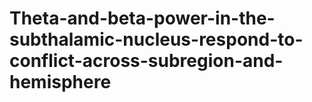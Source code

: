 # Theta-and-beta-power-in-the-subthalamic-nucleus-respond-to-conflict-across-subregion-and-hemisphere